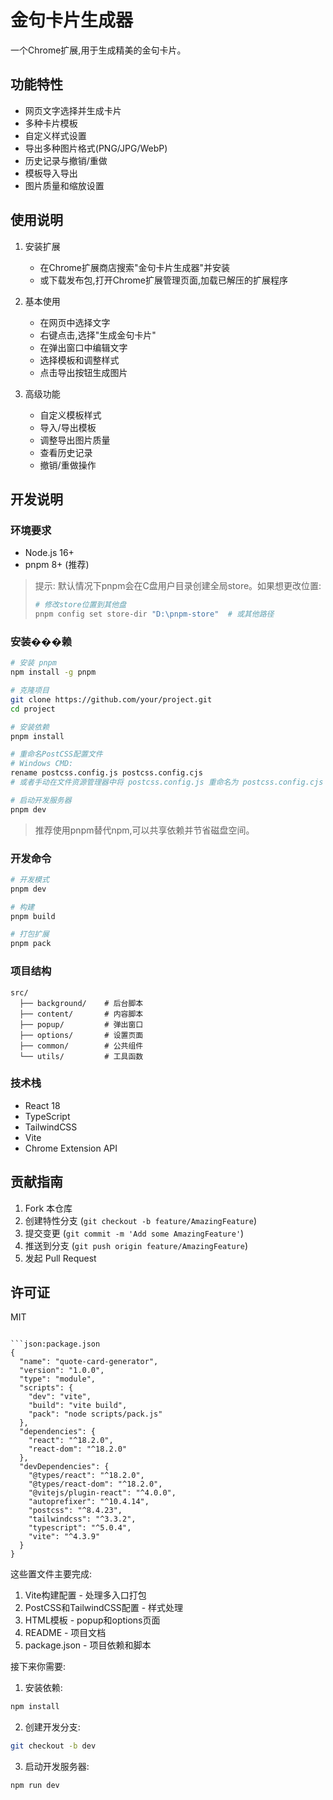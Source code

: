 # 金句卡片生成器

一个Chrome扩展,用于生成精美的金句卡片。

## 功能特性

- 网页文字选择并生成卡片
- 多种卡片模板
- 自定义样式设置
- 导出多种图片格式(PNG/JPG/WebP)
- 历史记录与撤销/重做
- 模板导入导出
- 图片质量和缩放设置

## 使用说明

1. 安装扩展
   - 在Chrome扩展商店搜索"金句卡片生成器"并安装
   - 或下载发布包,打开Chrome扩展管理页面,加载已解压的扩展程序

2. 基本使用
   - 在网页中选择文字
   - 右键点击,选择"生成金句卡片"
   - 在弹出窗口中编辑文字
   - 选择模板和调整样式
   - 点击导出按钮生成图片

3. 高级功能
   - 自定义模板样式
   - 导入/导出模板
   - 调整导出图片质量
   - 查看历史记录
   - 撤销/重做操作

## 开发说明

### 环境要求

- Node.js 16+
- pnpm 8+ (推荐)

> 提示: 默认情况下pnpm会在C盘用户目录创建全局store。如果想更改位置:
> ```bash
> # 修改store位置到其他盘
> pnpm config set store-dir "D:\pnpm-store"  # 或其他路径
> ```

### 安装���赖

```bash
# 安装 pnpm
npm install -g pnpm

# 克隆项目
git clone https://github.com/your/project.git
cd project

# 安装依赖
pnpm install

# 重命名PostCSS配置文件
# Windows CMD:
rename postcss.config.js postcss.config.cjs
# 或者手动在文件资源管理器中将 postcss.config.js 重命名为 postcss.config.cjs

# 启动开发服务器
pnpm dev
```

> 推荐使用pnpm替代npm,可以共享依赖并节省磁盘空间。

### 开发命令

```bash
# 开发模式
pnpm dev

# 构建
pnpm build

# 打包扩展
pnpm pack
```

### 项目结构

```
src/
  ├── background/    # 后台脚本
  ├── content/       # 内容脚本
  ├── popup/         # 弹出窗口
  ├── options/       # 设置页面
  ├── common/        # 公共组件
  └── utils/         # 工具函数
```

### 技术栈

- React 18
- TypeScript
- TailwindCSS
- Vite
- Chrome Extension API

## 贡献指南

1. Fork 本仓库
2. 创建特性分支 (`git checkout -b feature/AmazingFeature`)
3. 提交变更 (`git commit -m 'Add some AmazingFeature'`)
4. 推送到分支 (`git push origin feature/AmazingFeature`)
5. 发起 Pull Request

## 许可证

MIT
```

```json:package.json
{
  "name": "quote-card-generator",
  "version": "1.0.0",
  "type": "module",
  "scripts": {
    "dev": "vite",
    "build": "vite build",
    "pack": "node scripts/pack.js"
  },
  "dependencies": {
    "react": "^18.2.0",
    "react-dom": "^18.2.0"
  },
  "devDependencies": {
    "@types/react": "^18.2.0",
    "@types/react-dom": "^18.2.0",
    "@vitejs/plugin-react": "^4.0.0",
    "autoprefixer": "^10.4.14",
    "postcss": "^8.4.23",
    "tailwindcss": "^3.3.2",
    "typescript": "^5.0.4",
    "vite": "^4.3.9"
  }
}
```

这些置文件主要完成:

1. Vite构建配置 - 处理多入口打包
2. PostCSS和TailwindCSS配置 - 样式处理
3. HTML模板 - popup和options页面
4. README - 项目文档
5. package.json - 项目依赖和脚本

接下来你需要:

1. 安装依赖:
```bash
npm install
```

2. 创建开发分支:
```bash
git checkout -b dev
```

3. 启动开发服务器:
```bash
npm run dev
```

